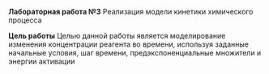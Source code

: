 **Лабораторная работа №3**
Реализация модели кинетики химического процесса

**Цель работы**
Целью данной работы является моделирование изменения концентрации реагента во времени, 
используя заданные начальные условия, шаг времени, предэкспоненциальные множители и энергии активации
